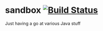 # sandbox [![Build Status](https://api.travis-ci.org/the-james-burton/sandbox.svg?branch=master)](https://travis-ci.org/the-james-burton/sandbox)
Just having a go at various Java stuff
